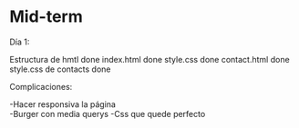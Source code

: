 # Mid-term

Día 1:

Estructura de hmtl done
index.html done
style.css done
contact.html done
style.css de contacts done

Complicaciones:

-Hacer responsiva la página <br>
-Burger con media querys
-Css que quede perfecto
